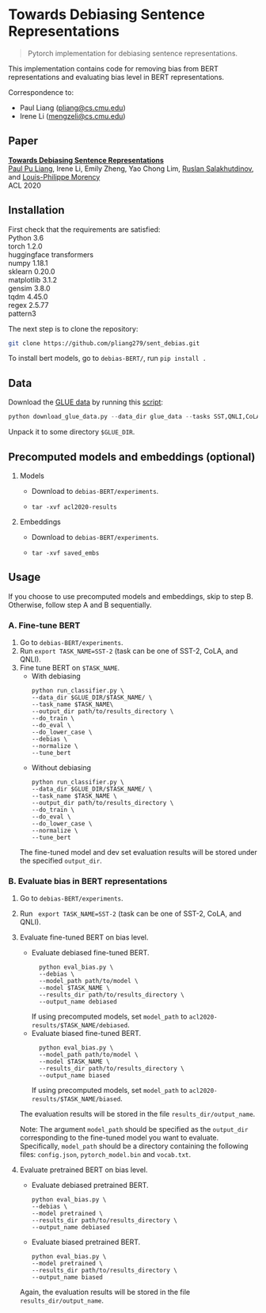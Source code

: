 # Towards Debiasing Sentence Representations

> Pytorch implementation for debiasing sentence representations.

This implementation contains code for removing bias from BERT representations and evaluating bias level in BERT representations.

Correspondence to: 
  - Paul Liang (pliang@cs.cmu.edu)
  - Irene Li (mengzeli@cs.cmu.edu)

## Paper

[**Towards Debiasing Sentence Representations**](http://www.cs.cmu.edu/~pliang/papers/acl2020_debiasing.pdf)<br>
[Paul Pu Liang](http://www.cs.cmu.edu/~pliang/), Irene Li, Emily Zheng, Yao Chong Lim, [Ruslan Salakhutdinov](https://www.cs.cmu.edu/~rsalakhu/), and [Louis-Philippe Morency](https://www.cs.cmu.edu/~morency/)<br>
ACL 2020

## Installation

First check that the requirements are satisfied:</br>
Python 3.6</br>
torch 1.2.0</br>
huggingface transformers</br>
numpy 1.18.1</br>
sklearn 0.20.0</br>
matplotlib 3.1.2</br>
gensim 3.8.0 </br>
tqdm 4.45.0</br>
regex 2.5.77</br>
pattern3</br>

The next step is to clone the repository:
```bash
git clone https://github.com/pliang279/sent_debias.git
```

To install bert models, go to `debias-BERT/`, run ```pip install .```

## Data
Download the [GLUE data](https://gluebenchmark.com/tasks) by running this [script](https://gist.github.com/W4ngatang/60c2bdb54d156a41194446737ce03e2e):
```python
python download_glue_data.py --data_dir glue_data --tasks SST,QNLI,CoLA
```
Unpack it to some directory `$GLUE_DIR`.

## Precomputed models and embeddings (optional)
1. Models
    * Download to `debias-BERT/experiments`.
    * 
      ```
      tar -xvf acl2020-results
      ```

2. Embeddings
    * Download to `debias-BERT/experiments`.
    * 
      ```
      tar -xvf saved_embs
      ```

## Usage

If you choose to use precomputed models and embeddings, skip to step B. Otherwise, follow step A and B sequentially.

### A. Fine-tune BERT

1. Go to `debias-BERT/experiments`.
2. Run `export TASK_NAME=SST-2` (task can be one of SST-2, CoLA, and QNLI).
4. Fine tune BERT on `$TASK_NAME`.
    * With debiasing
      ```
      python run_classifier.py \
      --data_dir $GLUE_DIR/$TASK_NAME/ \
      --task_name $TASK_NAME\
      --output_dir path/to/results_directory \
      --do_train \
      --do_eval \
      --do_lower_case \
      --debias \
      --normalize \
      --tune_bert 
      ```
    * Without debiasing
      ```
      python run_classifier.py \
      --data_dir $GLUE_DIR/$TASK_NAME/ \
      --task_name $TASK_NAME \
      --output_dir path/to/results_directory \
      --do_train \
      --do_eval \
      --do_lower_case \
      --normalize \
      --tune_bert 
      ```
    The fine-tuned model and dev set evaluation results will be stored under the specified `output_dir`.

### B. Evaluate bias in BERT representations

1. Go to `debias-BERT/experiments`.
2. Run ` export TASK_NAME=SST-2` (task can be one of SST-2, CoLA, and QNLI).
3. Evaluate fine-tuned BERT on bias level.
    * Evaluate debiased fine-tuned BERT.
      ```
        python eval_bias.py \
        --debias \
        --model_path path/to/model \
        --model $TASK_NAME \
        --results_dir path/to/results_directory \
        --output_name debiased
      ```
      If using precomputed models, set `model_path` to `acl2020-results/$TASK_NAME/debiased`.
    * Evaluate biased fine-tuned BERT.
      ```
        python eval_bias.py \
        --model_path path/to/model \
        --model $TASK_NAME \
        --results_dir path/to/results_directory \
        --output_name biased
      ```
      If using precomputed models, set `model_path` to `acl2020-results/$TASK_NAME/biased`.

    The evaluation results will be stored in the file `results_dir/output_name`. 

    Note: The argument `model_path` should be specified as the `output_dir` corresponding to the fine-tuned model you want to evaluate. Specifically, `model_path` should be a directory containing the following files: `config.json`, `pytorch_model.bin` and `vocab.txt`. 
4. Evaluate pretrained BERT on bias level.
    * Evaluate debiased pretrained BERT.
      ```
      python eval_bias.py \
      --debias \
      --model pretrained \
      --results_dir path/to/results_directory \
      --output_name debiased 
      ```
    * Evaluate biased pretrained BERT.
      ```
      python eval_bias.py \
      --model pretrained \
      --results_dir path/to/results_directory \
      --output_name biased 
      ```
    Again, the evaluation results will be stored in the file `results_dir/output_name`.
